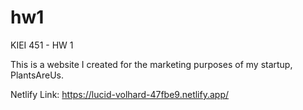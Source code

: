 # hw1
 KIEI 451 - HW 1

 This is a website I created for the marketing purposes of my startup, PlantsAreUs.

 Netlify Link: https://lucid-volhard-47fbe9.netlify.app/ 